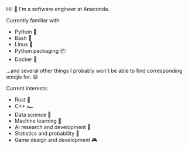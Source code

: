 Hi! 👋 I'm a software engineer at Anaconda.

Currently familiar with:
- Python 🐍
- Bash 🐚
- Linux 🐧
- Python packaging 📦
- Docker 🐋

...and several other things I probably won't be able to find corresponding emojis for. 😄

Current interests:
- Rust 🦀
- C++ 🏎
- Data science 🧪
- Machine learning 🧠
- AI research and development 🤖
- Statistics and probability 🎲
- Game design and development 🎮
